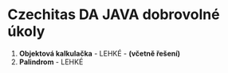 # Czechitas DA JAVA dobrovolné úkoly

1) __Objektová kalkulačka__ - LEHKÉ - __(včetně řešení)__
2) __Palindrom__ - LEHKÉ
